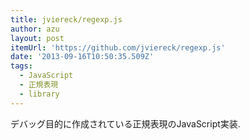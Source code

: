 ```yaml
---
title: jviereck/regexp.js
author: azu
layout: post
itemUrl: 'https://github.com/jviereck/regexp.js'
date: '2013-09-16T10:50:35.509Z'
tags:
  - JavaScript
  - 正規表現
  - library
---
```

デバッグ目的に作成されている正規表現のJavaScript実装.

